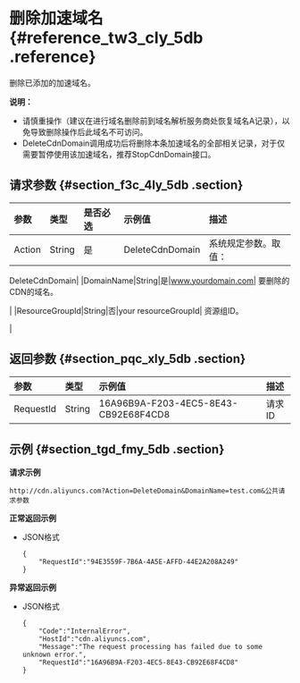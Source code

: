 # 删除加速域名 {#reference_tw3_cly_5db .reference}

删除已添加的加速域名。

**说明：** 

-   请慎重操作（建议在进行域名删除前到域名解析服务商处恢复域名A记录），以免导致删除操作后此域名不可访问。
-   DeleteCdnDomain调用成功后将删除本条加速域名的全部相关记录，对于仅需要暂停使用该加速域名，推荐StopCdnDomain接口。

## 请求参数 {#section_f3c_4ly_5db .section}

|参数|类型|是否必选|示例值|描述|
|:-|:-|:---|:--|:-|
|Action|String|是|DeleteCdnDomain|系统规定参数。取值：

DeleteCdnDomain|
|DomainName|String|是|www.yourdomain.com| 要删除的CDN的域名。

 |
|ResourceGroupId|String|否|your resourceGroupId| 资源组ID。

 |

## 返回参数 {#section_pqc_xly_5db .section}

|参数|类型|示例值|描述|
|:-|:-|:--|:-|
|RequestId|String|16A96B9A-F203-4EC5-8E43-CB92E68F4CD8|请求ID|

## 示例 {#section_tgd_fmy_5db .section}

**请求示例**

```
http://cdn.aliyuncs.com?Action=DeleteDomain&DomainName=test.com&公共请求参数
```

**正常返回示例**

-   JSON格式

    ```
    {
        "RequestId":"94E3559F-7B6A-4A5E-AFFD-44E2A208A249"
    }
    ```


**异常返回示例**

-   JSON格式

    ```
    {
        "Code":"InternalError",
        "HostId":"cdn.aliyuncs.com",
        "Message":"The request processing has failed due to some unknown error.",
        "RequestId":"16A96B9A-F203-4EC5-8E43-CB92E68F4CD8"
    }
    ```


